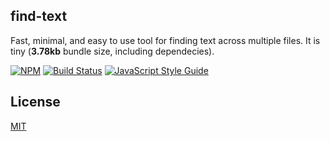 ## find-text
Fast, minimal, and easy to use tool for finding text across multiple files. It is tiny (**3.78kb** bundle size, including dependecies).

[![NPM](https://img.shields.io/npm/v/find-text.svg)](https://www.npmjs.com/package/find-text) [![Build Status](https://travis-ci.org/denniscual/storext.svg?branch=master)](https://travis-ci.org/denniscual/find-text) [![JavaScript Style Guide](https://img.shields.io/badge/code_style-standard-brightgreen.svg)](https://standardjs.com)

## License

[MIT](https://opensource.org/licenses/MIT)
